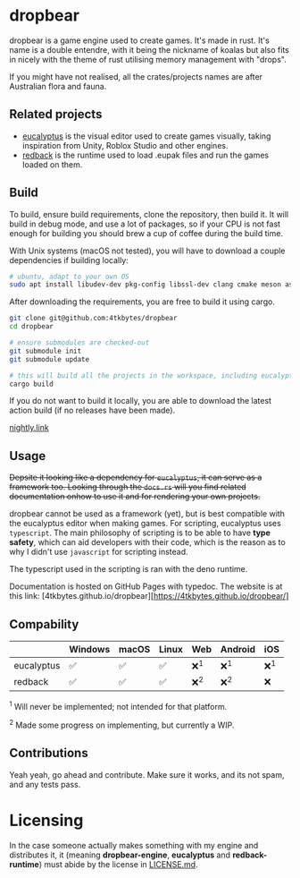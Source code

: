 # dropbear

dropbear is a game engine used to create games. It's made in rust. It's name is a double entendre, with it being the nickname of koalas but also fits in nicely with the theme of rust utilising memory management with "drops".

If you might have not realised, all the crates/projects names are after Australian flora and fauna.

## Related projects

- [eucalyptus](https://github.com/4tkbytes/dropbear/tree/main/eucalyptus) is the visual editor used to create games visually, taking inspiration from Unity, Roblox Studio and other engines.
- [redback](https://github.com/4tkbytes/redback-runtime) is the runtime used to load .eupak files and run the games loaded on them.

## Build

To build, ensure build requirements, clone the repository, then build it. It will build in debug mode, and use a lot of packages, so if your CPU is not fast enough for building you should brew a cup of coffee during the build time.

With Unix systems (macOS not tested), you will have to download a couple dependencies if building locally:

<!-- If you have a macOS system, please create a PR and add your own implementation. I know you need to use brew, but I don't know what dependencies to install.  -->

```bash
# ubuntu, adapt to your own OS
sudo apt install libudev-dev pkg-config libssl-dev clang cmake meson assimp-utils
```

After downloading the requirements, you are free to build it using cargo.

```bash
git clone git@github.com:4tkbytes/dropbear
cd dropbear

# ensure submodules are checked-out
git submodule init
git submodule update

# this will build all the projects in the workspace, including eucalyptus and redback.
cargo build
```

If you do not want to build it locally, you are able to download the latest action build (if no releases have been made).

[nightly.link](https://nightly.link/4tkbytes/dropbear/workflows/create_executable.yaml/main?preview)

## Usage

~~Depsite it looking like a dependency for `eucalyptus`, it can serve as a framework too. Looking through the `docs.rs` will you find related documentation onhow to use it and for rendering your own projects.~~

dropbear cannot be used as a framework (yet), but is best compatible with the eucalyptus editor when making games. For 
scripting, eucalyptus uses `typescript`. The main philosophy of scripting is to be able to have **type safety**, which can aid developers with their code, which is the reason as to why I didn't use `javascript` for scripting instead.

The typescript used in the scripting is ran with the deno runtime. 

Documentation is hosted on GitHub Pages with typedoc. The website is at this link: [4tkbytes.github.io/dropbear][https://4tkbytes.github.io/dropbear/]

## Compability

|            | Windows | macOS | Linux | Web | Android | iOS |
|------------|---------|-------|-------|-----|---------|-----|
| eucalyptus |    ✅    |   ✅   |   ✅   |  ❌<sup>1</sup>  |    ❌<sup>1</sup>    |  ❌<sup>1</sup>  |
| redback    |    ✅    |   ✅   |   ✅   |  ❌<sup>2</sup>  |    ❌<sup>2</sup>    |  ❌  |

<sup>1</sup> Will never be implemented; not intended for that platform.

<sup>2</sup>  Made some progress on implementing, but currently a WIP. 

## Contributions

Yeah yeah, go ahead and contribute. Make sure it works, and its not spam, and any tests pass.

# Licensing
In the case someone actually makes something with my engine and distributes it, it (meaning **dropbear-engine**, 
**eucalyptus** and **redback-runtime**) must abide by the license in [LICENSE.md](LICENSE.md). 

<!-- The gleek package is licensed under the [MIT License](https://mit-license.org/), which allows for anyone to use my 
library without _much_ restrictions.  -->

